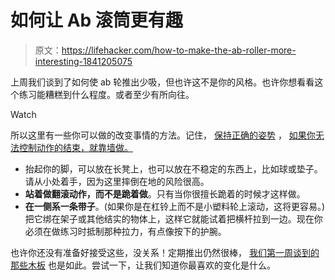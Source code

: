 # 如何让 Ab 滚筒更有趣

> 原文：<https://lifehacker.com/how-to-make-the-ab-roller-more-interesting-1841205075>

上周我们谈到了如何使 ab 轮推出少吸，但也许这不是你的风格。也许你想看看这个练习能糟糕到什么程度。或者至少有所向往。

Watch

所以这里有一些你可以做的改变事情的方法。记住， [保持正确的姿势](https://vitals.lifehacker.com/the-right-way-to-use-an-ab-roller-1791612277) ， [如果你无法控制动作的结束，就靠墙做。](https://vitals.lifehacker.com/how-to-make-the-ab-wheel-suck-less-1841068450)

*   抬起你的脚，可以放在长凳上，也可以放在不稳定的东西上，比如球或垫子。请从小处着手，因为这里摔倒在地的风险很高。
*   **站着做翻滚动作，而不是跪着做**。只有当你很擅长跪着的时候才这样做。
*   **在一侧系一条带子**。(如果你是在杠铃上而不是小塑料轮上滚动，这将更容易。)把它绑在架子或其他结实的物体上，这样它就能试着把横杆拉到一边。现在你必须在做练习时抵制那种拉力，有点像按下的护腕。

也许你还没有准备好接受这些，没关系！定期推出仍然很棒， [我们第一周谈到的那些木板](https://vitals.lifehacker.com/its-time-to-tackle-the-ab-wheel-1840929234) 也是如此。尝试一下，让我们知道你最喜欢的变化是什么。